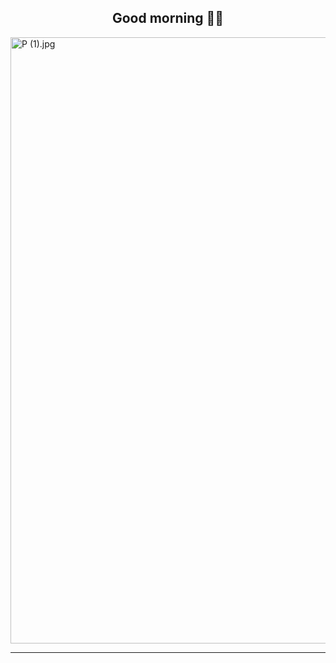 
<h2 align="center">Good morning 👋👋</h2>

<img alt="P (1).jpg" height="970" src="..%2Fitllsendamsg%20Lab%2F1%209%208%2024%2FP%20%281%29.jpg" width="640"/>

***


<!--
**itllsendamsg/itllsendamsg** is a ✨ _special_ ✨ repository because its `README.md` (this file) appears on your GitHub profile.

Here are some ideas to get you started:

- 🔭 I’m currently working on ...
- 🌱 I’m currently learning ...
- 👯 I’m looking to collaborate on ...
- 🤔 I’m looking for help with ...
- 💬 Ask me about ...
- 📫 How to reach me: ...
- 😄 Pronouns: ...
- ⚡ Fun fact: ...
-->
